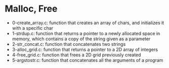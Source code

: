 # Malloc, Free
* 0-create_array.c: function that creates an array of chars, and initializes it with a specific char
* 1-strdup.c: function that returns a pointer to a newly allocated space in memory, which contains a copy of the string given as a parameter
* 2-str_concat.c: function that concatenates two strings
* 3-alloc_grid.c: function that returns a pointer to a 2D array of integers
* 4-free_grid.c: function that frees a 2D grid previously created
* 5-argstostr.c: function that concatenates all the arguments of a program
